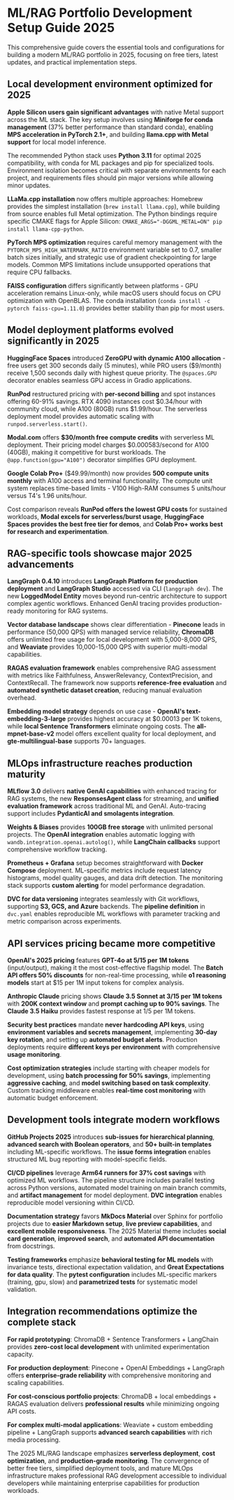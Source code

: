# ML/RAG Portfolio Development Setup Guide 2025

This comprehensive guide covers the essential tools and configurations for building a modern ML/RAG portfolio in 2025, focusing on free tiers, latest updates, and practical implementation steps.

## Local development environment optimized for 2025

**Apple Silicon users gain significant advantages** with native Metal support across the ML stack. The key setup involves using **Miniforge for conda management** (37% better performance than standard conda), enabling **MPS acceleration in PyTorch 2.1+**, and building **llama.cpp with Metal support** for local model inference.

The recommended Python stack uses **Python 3.11** for optimal 2025 compatibility, with conda for ML packages and pip for specialized tools. Environment isolation becomes critical with separate environments for each project, and requirements files should pin major versions while allowing minor updates.

**LLaMa.cpp installation** now offers multiple approaches: Homebrew provides the simplest installation (`brew install llama.cpp`), while building from source enables full Metal optimization. The Python bindings require specific CMAKE flags for Apple Silicon: `CMAKE_ARGS="-DGGML_METAL=ON" pip install llama-cpp-python`.

**PyTorch MPS optimization** requires careful memory management with the `PYTORCH_MPS_HIGH_WATERMARK_RATIO` environment variable set to 0.7, smaller batch sizes initially, and strategic use of gradient checkpointing for large models. Common MPS limitations include unsupported operations that require CPU fallbacks.

**FAISS configuration** differs significantly between platforms - GPU acceleration remains Linux-only, while macOS users should focus on CPU optimization with OpenBLAS. The conda installation (`conda install -c pytorch faiss-cpu=1.11.0`) provides better stability than pip for most users.

## Model deployment platforms evolved significantly in 2025

**HuggingFace Spaces** introduced **ZeroGPU with dynamic A100 allocation** - free users get 300 seconds daily (5 minutes), while PRO users ($9/month) receive 1,500 seconds daily with highest queue priority. The `@spaces.GPU` decorator enables seamless GPU access in Gradio applications.

**RunPod** restructured pricing with **per-second billing** and spot instances offering 60-91% savings. RTX 4090 instances cost $0.34/hour with community cloud, while A100 (80GB) runs $1.99/hour. The serverless deployment model provides automatic scaling with `runpod.serverless.start()`.

**Modal.com** offers **$30/month free compute credits** with serverless ML deployment. Their pricing model charges $0.000583/second for A100 (40GB), making it competitive for burst workloads. The `@app.function(gpu="A100")` decorator simplifies GPU deployment.

**Google Colab Pro+** ($49.99/month) now provides **500 compute units monthly** with A100 access and terminal functionality. The compute unit system replaces time-based limits - V100 High-RAM consumes 5 units/hour versus T4's 1.96 units/hour.

Cost comparison reveals **RunPod offers the lowest GPU costs** for sustained workloads, **Modal excels for serverless/burst usage**, **HuggingFace Spaces provides the best free tier for demos**, and **Colab Pro+ works best for research and experimentation**.

## RAG-specific tools showcase major 2025 advancements

**LangGraph 0.4.10** introduces **LangGraph Platform for production deployment** and **LangGraph Studio** accessed via CLI (`langgraph dev`). The new **LoggedModel Entity** moves beyond run-centric architecture to support complex agentic workflows. Enhanced GenAI tracing provides production-ready monitoring for RAG systems.

**Vector database landscape** shows clear differentiation - **Pinecone** leads in performance (50,000 QPS) with managed service reliability, **ChromaDB** offers unlimited free usage for local development with 5,000-8,000 QPS, and **Weaviate** provides 10,000-15,000 QPS with superior multi-modal capabilities.

**RAGAS evaluation framework** enables comprehensive RAG assessment with metrics like Faithfulness, AnswerRelevancy, ContextPrecision, and ContextRecall. The framework now supports **reference-free evaluation** and **automated synthetic dataset creation**, reducing manual evaluation overhead.

**Embedding model strategy** depends on use case - **OpenAI's text-embedding-3-large** provides highest accuracy at $0.00013 per 1K tokens, while **local Sentence Transformers** eliminate ongoing costs. The **all-mpnet-base-v2** model offers excellent quality for local deployment, and **gte-multilingual-base** supports 70+ languages.

## MLOps infrastructure reaches production maturity

**MLflow 3.0** delivers **native GenAI capabilities** with enhanced tracing for RAG systems, the new **ResponsesAgent class** for streaming, and **unified evaluation framework** across traditional ML and GenAI. Auto-tracing support includes **PydanticAI and smolagents integration**.

**Weights & Biases** provides **100GB free storage** with unlimited personal projects. The **OpenAI integration** enables automatic logging with `wandb.integration.openai.autolog()`, while **LangChain callbacks** support comprehensive workflow tracking.

**Prometheus + Grafana** setup becomes straightforward with **Docker Compose** deployment. ML-specific metrics include request latency histograms, model quality gauges, and data drift detection. The monitoring stack supports **custom alerting** for model performance degradation.

**DVC for data versioning** integrates seamlessly with Git workflows, supporting **S3, GCS, and Azure** backends. The **pipeline definition** in `dvc.yaml` enables reproducible ML workflows with parameter tracking and metric comparison across experiments.

## API services pricing became more competitive

**OpenAI's 2025 pricing** features **GPT-4o at $5/$15 per 1M tokens** (input/output), making it the most cost-effective flagship model. The **Batch API offers 50% discounts** for non-real-time processing, while **o1 reasoning models** start at $15 per 1M input tokens for complex analysis.

**Anthropic Claude** pricing shows **Claude 3.5 Sonnet at $3/$15 per 1M tokens** with **200K context window** and **prompt caching up to 90% savings**. The **Claude 3.5 Haiku** provides fastest response at $1/$5 per 1M tokens.

**Security best practices** mandate **never hardcoding API keys**, using **environment variables and secrets management**, implementing **30-day key rotation**, and setting up **automated budget alerts**. Production deployments require **different keys per environment** with comprehensive **usage monitoring**.

**Cost optimization strategies** include starting with cheaper models for development, using **batch processing for 50% savings**, implementing **aggressive caching**, and **model switching based on task complexity**. Custom tracking middleware enables **real-time cost monitoring** with automatic budget enforcement.

## Development tools integrate modern workflows

**GitHub Projects 2025** introduces **sub-issues for hierarchical planning**, **advanced search with Boolean operators**, and **50+ built-in templates** including ML-specific workflows. The **issue forms integration** enables structured ML bug reporting with model-specific fields.

**CI/CD pipelines** leverage **Arm64 runners for 37% cost savings** with optimized ML workflows. The pipeline structure includes parallel testing across Python versions, automated model training on main branch commits, and **artifact management** for model deployment. **DVC integration** enables reproducible model versioning within CI/CD.

**Documentation strategy** favors **MkDocs Material** over Sphinx for portfolio projects due to **easier Markdown setup**, **live preview capabilities**, and **excellent mobile responsiveness**. The 2025 Material theme includes **social card generation**, **improved search**, and **automated API documentation** from docstrings.

**Testing frameworks** emphasize **behavioral testing for ML models** with invariance tests, directional expectation validation, and **Great Expectations for data quality**. The **pytest configuration** includes ML-specific markers (training, gpu, slow) and **parametrized tests** for systematic model validation.

## Integration recommendations optimize the complete stack

**For rapid prototyping**: ChromaDB + Sentence Transformers + LangChain provides **zero-cost local development** with unlimited experimentation capacity.

**For production deployment**: Pinecone + OpenAI Embeddings + LangGraph offers **enterprise-grade reliability** with comprehensive monitoring and scaling capabilities.

**For cost-conscious portfolio projects**: ChromaDB + local embeddings + RAGAS evaluation delivers **professional results** while minimizing ongoing API costs.

**For complex multi-modal applications**: Weaviate + custom embedding pipeline + LangGraph supports **advanced search capabilities** with rich media processing.

The 2025 ML/RAG landscape emphasizes **serverless deployment**, **cost optimization**, and **production-grade monitoring**. The convergence of better free tiers, simplified deployment tools, and mature MLOps infrastructure makes professional RAG development accessible to individual developers while maintaining enterprise capabilities for production workloads.